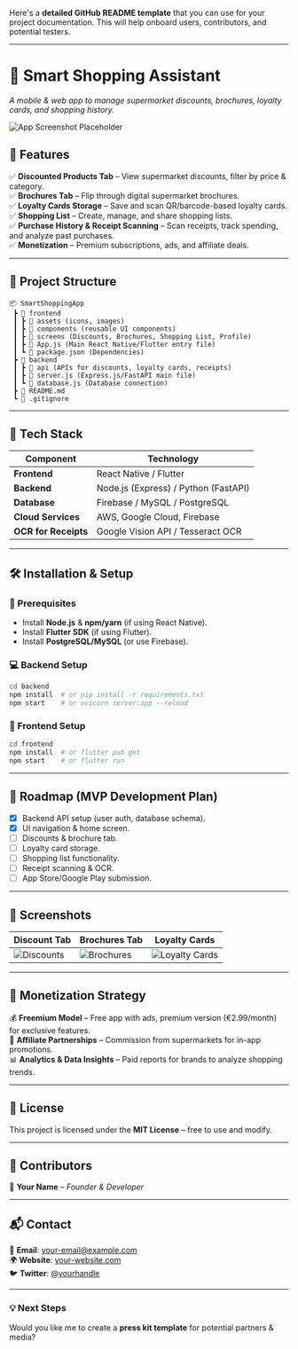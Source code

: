 Here's a **detailed GitHub README template** that you can use for your project documentation. This will help onboard users, contributors, and potential testers.  

---

# **🛒 Smart Shopping Assistant**  
_A mobile & web app to manage supermarket discounts, brochures, loyalty cards, and shopping history._  

![App Screenshot Placeholder](https://via.placeholder.com/800x400?text=App+Screenshot)  

## **🚀 Features**  
✅ **Discounted Products Tab** – View supermarket discounts, filter by price & category.  
✅ **Brochures Tab** – Flip through digital supermarket brochures.  
✅ **Loyalty Cards Storage** – Save and scan QR/barcode-based loyalty cards.  
✅ **Shopping List** – Create, manage, and share shopping lists.  
✅ **Purchase History & Receipt Scanning** – Scan receipts, track spending, and analyze past purchases.  
✅ **Monetization** – Premium subscriptions, ads, and affiliate deals.  

---

## **📂 Project Structure**  
```
📦 SmartShoppingApp  
 ┣ 📂 frontend  
 ┃ ┣ 📂 assets (icons, images)  
 ┃ ┣ 📂 components (reusable UI components)  
 ┃ ┣ 📂 screens (Discounts, Brochures, Shopping List, Profile)  
 ┃ ┣ 📜 App.js (Main React Native/Flutter entry file)  
 ┃ ┗ 📜 package.json (Dependencies)  
 ┣ 📂 backend  
 ┃ ┣ 📂 api (APIs for discounts, loyalty cards, receipts)  
 ┃ ┣ 📜 server.js (Express.js/FastAPI main file)  
 ┃ ┗ 📜 database.js (Database connection)  
 ┣ 📜 README.md  
 ┗ 📜 .gitignore  
```  

---

## **🔧 Tech Stack**  
| Component        | Technology |
|-----------------|------------|
| **Frontend** | React Native / Flutter |
| **Backend** | Node.js (Express) / Python (FastAPI) |
| **Database** | Firebase / MySQL / PostgreSQL |
| **Cloud Services** | AWS, Google Cloud, Firebase |
| **OCR for Receipts** | Google Vision API / Tesseract OCR |

---

## **🛠 Installation & Setup**  

### **📌 Prerequisites**  
- Install **Node.js** & **npm/yarn** (if using React Native).  
- Install **Flutter SDK** (if using Flutter).  
- Install **PostgreSQL/MySQL** (or use Firebase).  

### **💻 Backend Setup**  
```bash
cd backend
npm install  # or pip install -r requirements.txt
npm start    # or uvicorn server:app --reload
```

### **📱 Frontend Setup**  
```bash
cd frontend
npm install  # or flutter pub get
npm start    # or flutter run
```

---

## **🎯 Roadmap (MVP Development Plan)**  
- [x] Backend API setup (user auth, database schema).  
- [x] UI navigation & home screen.  
- [ ] Discounts & brochure tab.  
- [ ] Loyalty card storage.  
- [ ] Shopping list functionality.  
- [ ] Receipt scanning & OCR.  
- [ ] App Store/Google Play submission.  

---

## **📸 Screenshots**  
| **Discount Tab** | **Brochures Tab** | **Loyalty Cards** |  
|-----------------|----------------|----------------|  
| ![Discounts](https://via.placeholder.com/200x400) | ![Brochures](https://via.placeholder.com/200x400) | ![Loyalty Cards](https://via.placeholder.com/200x400) |

---

## **📢 Monetization Strategy**  
💰 **Freemium Model** – Free app with ads, premium version (€2.99/month) for exclusive features.  
📢 **Affiliate Partnerships** – Commission from supermarkets for in-app promotions.  
📊 **Analytics & Data Insights** – Paid reports for brands to analyze shopping trends.  

---

## **📜 License**  
This project is licensed under the **MIT License** – free to use and modify.  

---

## **👥 Contributors**  
👤 **Your Name** – _Founder & Developer_  

---

## **📬 Contact**  
💌 **Email**: your-email@example.com  
🌍 **Website**: [your-website.com](https://your-website.com)  
🐦 **Twitter**: [@yourhandle](https://twitter.com/yourhandle)  

---

### **💡 Next Steps**  
Would you like me to create a **press kit template** for potential partners & media?

